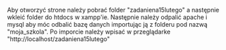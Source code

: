 Aby otworzyć strone należy pobrać folder "zadaniena15lutego" a następnie wkleić folder do htdocs w xampp'ie. Następnie należy odpalić apache i mysql aby móc odbalić bazę danych importując ją z folderu pod nazwą "moja_szkola". Po imporcie należy wpisać w przeglądarke "http://localhost/zadaniena15lutego"
